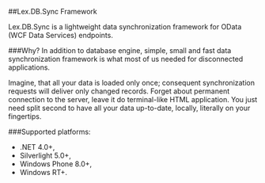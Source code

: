 ##Lex.DB.Sync FrameworkLex.DB.Sync is a lightweight data synchronization framework for OData (WCF Data Services) endpoints. ###Why?In addition to database engine, simple, small and fast data synchronization framework is what most of us needed for disconnected applications. Imagine, that all your data is loaded only once; consequent synchronization requests will deliver only changed records. Forget about permanent connection to the server, leave it do terminal-like HTML application. You just need split second to have all your data up-to-date, locally, literally on your fingertips.###Supported platforms:* .NET 4.0+, * Silverlight 5.0+, * Windows Phone 8.0+, * Windows RT+.
